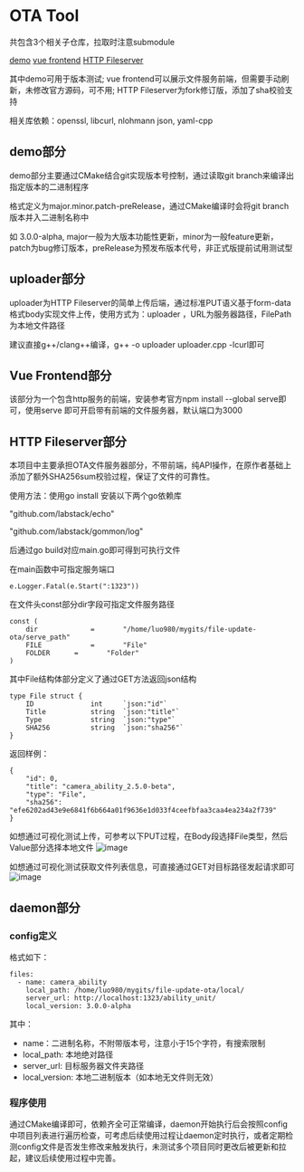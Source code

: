 # OTA Tool

共包含3个相关子仓库，拉取时注意submodule

[demo](https://github.com/luo980/ota_demo)
[vue frontend](https://github.com/vercel/serve)
[HTTP Fileserver](https://github.com/luo980/HTTPFileServer)

其中demo可用于版本测试; vue frontend可以展示文件服务前端，但需要手动刷新，未修改官方源码，可不用; HTTP Fileserver为fork修订版，添加了sha校验支持

相关库依赖：openssl, libcurl, nlohmann json, yaml-cpp

## demo部分

demo部分主要通过CMake结合git实现版本号控制，通过读取git branch来编译出指定版本的二进制程序

格式定义为major.minor.patch-preRelease，通过CMake编译时会将git branch版本并入二进制名称中

如 3.0.0-alpha, major一般为大版本功能性更新，minor为一般feature更新，patch为bug修订版本，preRelease为预发布版本代号，非正式版提前试用测试型

## uploader部分

uploader为HTTP Fileserver的简单上传后端，通过标准PUT语义基于form-data格式body实现文件上传，使用方式为：uploader <URL> <FilePath>，URL为服务器路径，FilePath为本地文件路径

建议直接g++/clang++编译，g++ -o uploader uploader.cpp -lcurl即可

## Vue Frontend部分

该部分为一个包含http服务的前端，安装参考官方npm install --global serve即可，使用serve <Path>即可开启带有前端的文件服务器，默认端口为3000

## HTTP Fileserver部分

本项目中主要承担OTA文件服务器部分，不带前端，纯API操作，在原作者基础上添加了额外SHA256sum校验过程，保证了文件的可靠性。

使用方法：使用go install 安装以下两个go依赖库

"github.com/labstack/echo"

"github.com/labstack/gommon/log"

后通过go build对应main.go即可得到可执行文件

在main函数中可指定服务端口
```
e.Logger.Fatal(e.Start(":1323"))
```

在文件头const部分dir字段可指定文件服务路径
```
const (
	dir 			= 		"/home/luo980/mygits/file-update-ota/serve_path"
	FILE 			= 		"File"
	FOLDER 		= 		"Folder"
)
```
其中File结构体部分定义了通过GET方法返回json结构
```
type File struct {
	ID				int 	`json:"id"`
	Title			string	`json:"title"`
	Type			string	`json:"type"`
	SHA256			string	`json:"sha256"`
}
```
返回样例：
```
{
    "id": 0,
    "title": "camera_ability_2.5.0-beta",
    "type": "File",
    "sha256": "efe6202ad43e9e6841f6b664a01f9636e1d033f4ceefbfaa3caa4ea234a2f739"
}
```
如想通过可视化测试上传，可参考以下PUT过程，在Body段选择File类型，然后Value部分选择本地文件
![image](https://github.com/luo980/file-update-ota/assets/12494413/51e62888-27d4-4ea9-9f05-b7a2b8a37058)

如想通过可视化测试获取文件列表信息，可直接通过GET对目标路径发起请求即可
![image](https://github.com/luo980/file-update-ota/assets/12494413/9b96a5cc-e6ad-453d-afec-45f862bf8208)

## daemon部分

### config定义

格式如下：

```
files:
  - name: camera_ability
    local_path: /home/luo980/mygits/file-update-ota/local/
    server_url: http://localhost:1323/ability_unit/
    local_version: 3.0.0-alpha
```
其中：
* name：二进制名称，不附带版本号，注意小于15个字符，有搜索限制
* local_path: 本地绝对路径
* server_url: 目标服务器文件夹路径
* local_version: 本地二进制版本（如本地无文件则无效）

### 程序使用

通过CMake编译即可，依赖齐全可正常编译，daemon开始执行后会按照config中项目列表进行遍历检查，可考虑后续使用过程让daemon定时执行，或者定期检测config文件是否发生修改来触发执行，未测试多个项目同时更改后被更新和拉起，建议后续使用过程中完善。



